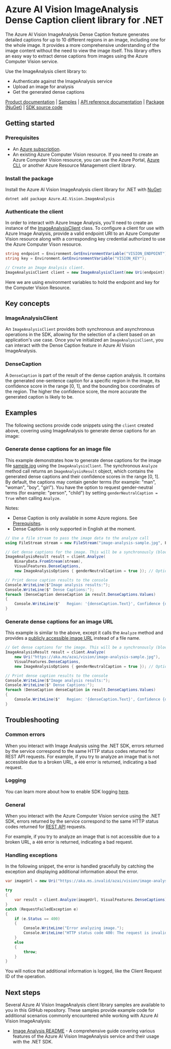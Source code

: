 # Azure AI Vision ImageAnalysis Dense Caption client library for .NET

The Azure AI Vision ImageAnalysis Dense Caption feature generates detailed captions for up to 10 different regions in an image, including one for the whole image. It provides a more comprehensive understanding of the image content without the need to view the image itself. This library offers an easy way to extract dense captions from images using the Azure Computer Vision service.

Use the ImageAnalysis client library to:

- Authenticate against the ImageAnalysis service
- Upload an image for analysis
- Get the generated dense captions

[Product documentation][image_analysis_overview] | [Samples](https://github.com/Azure/azure-sdk-for-net/blob/rhurey/ia_initial/sdk/vision/Azure.AI.Vision.ImageAnalysis/samples) | [API reference documentation](https://docs.microsoft.com/dotnet/api/azure.ai.vision.imageanalysis) | [Package (NuGet)](https://www.nuget.org/packages/Azure.AI.Vision.ImageAnalysis/) | [SDK source code](https://github.com/Azure/azure-sdk-for-net/tree/main/sdk/vision/Azure.AI.Vision.ImageAnalysis)

## Getting started

### Prerequisites

* An [Azure subscription][azure_sub].
* An existing Azure Computer Vision resource. If you need to create an Azure Computer Vision resource, you can use the Azure Portal, [Azure CLI][azure_cli], or another Azure Resource Management client library.

### Install the package

Install the Azure AI Vision ImageAnalysis client library for .NET with [NuGet][nuget]:

```dotnetcli
dotnet add package Azure.AI.Vision.ImageAnalysis
```
### Authenticate the client

In order to interact with Azure Image Analysis, you'll need to create an instance of the [ImageAnalysisClient][imageanalysis_client_class]
class. To configure a client for use with Azure Image Analysis, provide a valid endpoint URI to an Azure Computer Vision resource
along with a corresponding key credential authorized to use the Azure Computer Vison resource.

```C# Snippet:ImageAnalysisAuth
string endpoint = Environment.GetEnvironmentVariable("VISION_ENDPOINT");
string key = Environment.GetEnvironmentVariable("VISION_KEY");

// Create an Image Analysis client.
ImageAnalysisClient client = new ImageAnalysisClient(new Uri(endpoint), new AzureKeyCredential(key));
```

Here we are using environment variables to hold the endpoint and key for the Computer Vision Resource.

## Key concepts

### ImageAnalysisClient

An `ImageAnalysisClient` provides both synchronous and asynchronous operations in the SDK, allowing for the selection of a client based on an application's use case. Once you've initialized an `ImageAnalysisClient`, you can interact with the Dense Caption feature in Azure AI Vision ImageAnalysis.

### DenseCaption

A `DenseCaption` is part of the result of the dense caption analysis. It contains the generated one-sentence caption for a specific region in the image, its confidence score in the range [0, 1], and the bounding box coordinates of the region. The higher the confidence score, the more accurate the generated caption is likely to be.

## Examples

The following sections provide code snippets using the `client` created above, covering using ImageAnalysis to generate dense captions for an image:

### Generate dense captions for an image file

This example demonstrates how to generate dense captions for the image file [sample.jpg](https://aka.ms/azai/vision/image-analysis-sample.jpg) using the `ImageAnalysisClient`. The synchronous `Analyze` method call returns an `ImageAnalysisResult` object, which contains the generated dense captions and their confidence scores in the range [0, 1]. By default, the captions may contain gender terms (for example: "man", "woman", "boy", "girl"). You have the option to request gender-neutral terms (for example: "person", "child") by setting `genderNeutralCaption = True` when calling `Analyze`.

Notes:

* Dense Caption is only available in some Azure regions. See [Prerequisites](#prerequisites).
* Dense Caption is only supported in English at the moment.

```C# Snippet:ImageAnalysisDenseCaptionFromFile
// Use a file stream to pass the image data to the analyze call
using FileStream stream = new FileStream("image-analysis-sample.jpg", FileMode.Open);

// Get dense captions for the image. This will be a synchronously (blocking) call.
ImageAnalysisResult result = client.Analyze(
    BinaryData.FromStream(stream),
    VisualFeatures.DenseCaptions,
    new ImageAnalysisOptions { genderNeutralCaption = true }); // Optional (default is false)

// Print dense caption results to the console
Console.WriteLine($"Image analysis results:");
Console.WriteLine($" Dense Captions:");
foreach (DenseCaption denseCaption in result.DenseCaptions.Values)
{
    Console.WriteLine($"   Region: '{denseCaption.Text}', Confidence {denseCaption.Confidence:F4}, Bounding box {denseCaption.BoundingBox}");
}
```

### Generate dense captions for an image URL

This example is similar to the above, except it calls the `Analyze` method and provides a [publicly accessible image URL](https://aka.ms/azai/vision/image-analysis-sample.jpg) instead of a file name.

```C# Snippet:ImageAnalysisDenseCaptionFromUrl
// Get dense captions for the image. This will be a synchronously (blocking) call.
ImageAnalysisResult result = client.Analyze(
    new Uri("https://aka.ms/azai/vision/image-analysis-sample.jpg"),
    VisualFeatures.DenseCaptions,
    new ImageAnalysisOptions { genderNeutralCaption = true }); // Optional (default is false)

// Print dense caption results to the console
Console.WriteLine($"Image analysis results:");
Console.WriteLine($" Dense Captions:");
foreach (DenseCaption denseCaption in result.DenseCaptions.Values)
{
    Console.WriteLine($"   Region: '{denseCaption.Text}', Confidence {denseCaption.Confidence:F4}, Bounding box {denseCaption.BoundingBox}");
}
```

## Troubleshooting
### Common errors
When you interact with Image Analysis using the .NET SDK, errors returned by the service correspond to the same HTTP status codes returned for REST API requests. For example, if you try to analyze an image that is not accessible due to a broken URL, a `400` error is returned, indicating a bad request.

### Logging
You can learn more about how to enable SDK logging [here](https://learn.microsoft.com/dotnet/azure/sdk/logging).

### General

When you interact with the Azure Computer Vision service using the .NET SDK, errors returned by the service correspond to the same HTTP status codes returned for [REST API][keyvault_rest] requests.

For example, if you try to analyze an image that is not accessible due to a broken URL, a `400` error is returned, indicating a bad request.

### Handling exceptions

In the following snippet, the error is handled gracefully by catching the exception and displaying additional information about the error.

```C# Snippet:ImageAnalysisDenseCaptionException
var imageUrl = new Uri("https://aka.ms.invalid/azai/vision/image-analysis-sample.jpg");

try
{
    var result = client.Analyze(imageUrl, VisualFeatures.DenseCaptions);
}
catch (RequestFailedException e)
{
    if (e.Status == 400)
    {
        Console.WriteLine("Error analyzing image.");
        Console.WriteLine("HTTP status code 400: The request is invalid or malformed.");
    }
    else
    {
        throw;
    }
}
```

You will notice that additional information is logged, like the Client Request ID of the operation.

## Next steps

Several Azure AI Vision ImageAnalysis client library samples are available to you in this GitHub repository. These samples provide example code for additional scenarios commonly encountered while working with Azure AI Vision ImageAnalysis:

* [Image Analysis README][image_analysis_readme] - A comprehensive guide covering various features of the Azure AI Vision ImageAnalysis service and their usage with the .NET SDK.

<!-- LINKS -->
[image_analysis_overview]: https://learn.microsoft.com/azure/ai-services/computer-vision/overview-image-analysis?tabs=4-0
[image_analysis_concepts]: https://learn.microsoft.com/azure/ai-services/computer-vision/concept-tag-images-40
[azure_sub]: https://azure.microsoft.com/free/dotnet/
[azure_cli]: https://learn.microsoft.com/cli/azure
[DefaultAzureCredential]: https://github.com/Azure/azure-sdk-for-net/blob/rhurey/ia_initial/sdk/identity/Azure.Identity/README.md#defaultazurecredential
[azure_identity]: https://github.com/Azure/azure-sdk-for-net/tree/main/sdk/identity/Azure.Identity
[image_analysis_readme]: https://github.com/Azure/azure-sdk-for-net/blob/rhurey/ia_initial/sdk/vision/Azure.AI.Vision.ImageAnalysis/README.md
[imageanalysis_client_class]: https://github.com/Azure/azure-sdk-for-net/blob/rhurey/ia_initial/sdk/vision/Azure.AI.Vision.ImageAnalysis/src/Generated/ImageAnalysisClient.cs
[nuget]: https://www.nuget.org/
[keyvault_rest]: https://learn.microsoft.com/rest/api/keyvault/